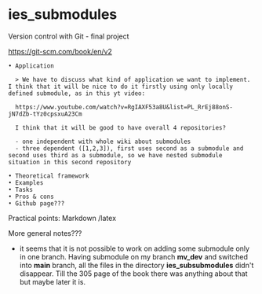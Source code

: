 # ies_submodules
Version control with Git - final project

https://git-scm.com/book/en/v2

	• Application

	  > We have to discuss what kind of application we want to implement. I think that it will be nice to do it firstly using only locally defined submodule, as in this yt video:

	  https://www.youtube.com/watch?v=RgIAXF53a8U&list=PL_RrEj88onS-jN7dZb-tYz0cpsxuA23Cm

	  I think that it will be good to have overall 4 repositories?

	  - one independent with whole wiki about submodules
	  - three dependent ([1,2,3]), first uses second as a submodule and second uses third as a submodule, so we have nested submodule situation in this second repository

	• Theoretical framework
	• Examples
	• Tasks
	• Pros & cons
	• Github page???


Practical points:
Markdown /latex

More general notes???

- it seems that it is not possible to work on adding some submodule only in one branch. Having submodule on my branch **mv_dev** and switched into **main** branch, all the files in the directory **ies_subsubmodules** didn't disappear. Till the 305 page of the book there was anything about that but maybe later it is.
